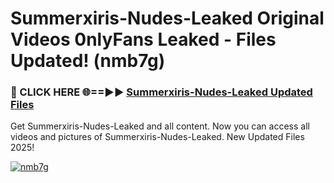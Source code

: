 # Summerxiris-Nudes-Leaked Original Videos 0nlyFans Leaked - Files Updated! (nmb7g)

<h3>🔴 CLICK HERE 🌐==►► <a href="https://tinyurl.com/yc6ubb5a" rel="nofollow">Summerxiris-Nudes-Leaked Updated Files</a></h3>

Get Summerxiris-Nudes-Leaked and all content. Now you can access all videos and pictures of Summerxiris-Nudes-Leaked. New Updated Files 2025!

[![nmb7g](https://i.imgur.com/7eu0CRL.gif)](https://tinyurl.com/yc6ubb5a)
